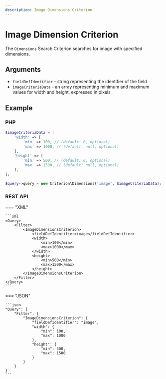 ```yaml
---
description: Image Dimensions Criterion
---
```


# Image Dimension Criterion

The `Dimensions` Search Criterion searches for image with specified dimensions.

## Arguments

- `fieldDefIdentifier` - string representing the identifier of the field
- `imageCriteriaData` - an array representing minimum and maximum values for width and height, expressed in pixels

## Example

### PHP

``` php
$imageCriteriaData = [
    'width' => [
        'min' => 100, // (default: 0, optional)
        'max' => 1000, // (default: null, optional)
    ],
    'height' => [
        'min' => 500, // (default: 0, optional)
        'max' => 1500, // (default: null, optional)
    ],
];

$query->query = new Criterion\Dimensions('image', $imageCriteriaData);
```

### REST API

=== "XML"

    ```xml
    <Query>
        <Filter>
            <ImageDimensionsCriterion>
                <fieldDefIdentifier>image</fieldDefIdentifier>
                <width>
                    <min>100</min>
                    <max>1000</max>
                </width>
                <height>
                    <min>500</min>
                    <max>1500</max>
                </height>
            </ImageDimensionsCriterion>
        </Filter>
    </Query>
    ```

=== "JSON"

    ```json
    "Query": {
        "Filter": {
            "ImageDimensionsCriterion": {
                "fieldDefIdentifier": "image",
                "width": {
                    "min": 100,
                    "max": 1000
                },
                "height": {
                    "min": 500,
                    "max": 1500
                }
            }
        }
    }
    ```